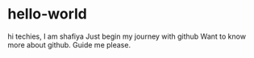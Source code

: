 # hello-world
 hi techies,
 I am shafiya
 Just begin my journey with github
 Want to know more about github.
 Guide me please.
